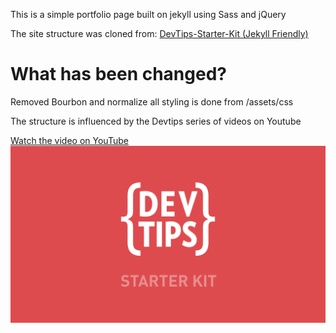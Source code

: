 This is a simple portfolio page built on jekyll using
Sass and jQuery

The site structure was cloned from:
<a href="https://github.com/DevTips/DevTips-Starter-Kit" target="_blank">
DevTips-Starter-Kit (Jekyll Friendly)
</a>

What has been changed?
========================
Removed Bourbon and normalize all styling is done from /assets/css

The structure is influenced by the Devtips series of videos on Youtube


<a href="http://www.youtube.com/watch?feature=player_embedded&v=GTBaQ2DcGUk
" target="_blank">
Watch the video on YouTube
<img src="thumbnail.png"
alt="Watch the video on youtube" />

</a>
